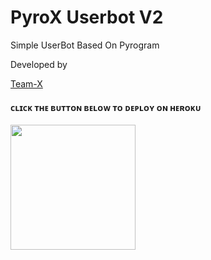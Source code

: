 <h1>PyroX Userbot V2</h1>

Simple UserBot Based On Pyrogram

Developed by <p><a href="https://github.com/TeamX-Coders">Team-X</a></p>

<h4> ᴄʟɪᴄᴋ ᴛʜᴇ ʙᴜᴛᴛᴏɴ ʙᴇʟᴏᴡ ᴛᴏ ᴅᴇᴘʟᴏʏ ᴏɴ ʜᴇʀᴏᴋᴜ</h4>    
<p><a href="https://heroku.com/deploy?template=https://github.com/SIAmKira/PyroX-v2"><img src="https://img.shields.io/badge/Deploy%20To%20Heroku-blueviolet?style=for-the-badge&logo=heroku" width="200""/></a></p>
